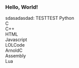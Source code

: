 ### Hello, World!

sdasadasdad:
TESTTEST
Python
<br/>
C
<br/>
C++
<br/>
HTML
<br/>
Javascript
<br/>
LOLCode
<br/>
ArnoldC
<br/>
Assembly
<br/>
Lua
